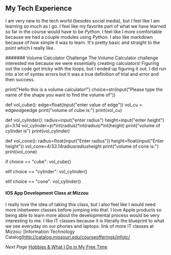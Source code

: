 ## My Tech Experience
I am very new to the tech world (besides social media), but I feel like I am learning so much as I go. I feel like my favorite part of what we have learned so far in the course would have to be *Python*. I feel like I more comfortable because we had a couple modules using *Python*. I also like markdown because of how simple it was to learn. It's pretty basic and straight to the point which I really like.


####### Volume Calculator Challenge
 The Volume Calculator challenge interested me because we were essentially creating calculators! Figuring out the code got tricky with the loops, but I ended up figuring it out. I did run into a lot of syntax errors but it was a true definition of trial and error and then success.
            
print("Hello this is a volume calculator!")
choice=str(input("Please type the name of the shape you want to find the volume of"))

def vol_cube():
 edge=float(input("enter value of edge"))
 vol_cu = edge*edge*edge
 print("volume of cube is:")
 print(vol_cu)


def vol_cylinder():
 radius=input("enter radius")
 height=input("enter height")
 pi=3.14
 vol_cylinder=pi*int(radius)*int(radius)*int(height)
 print("volume of cylinder is")
 print(vol_cylinder)

def vol_cone():
 radius=float(input("Enter radius"))
 height=float(input("Enter height"))
 vol_cone=4/3*3.14*radius*radius*height
 print("volume of cone is:")
 print(vol_cone)

if choice == "cube":
 vol_cube()

elif choice == "cylinder":
 vol_cylinder()

elif choice == "cone":
 vol_cylinder()


   #### IOS App Development Class at Mizzou
I really love the idea of taking this class, but I also feel like I would need more inbetween classes before jumping into that. I love Apple products so being able to learn more about the developmental process would be very interesting to me. I like IT classes because it is literally the blueprint to what we see everyday on our phones and laptops.
link of more IT classes at Mizzou: [Information Technology Catalog]http://catalog.missouri.edu/courseofferings/infotc/


*Next Page* [Hobbies & What I Do in My Free Time](https://github.com/piathmo/mywebsite/blob/main/AboutPiathPage5.md)
